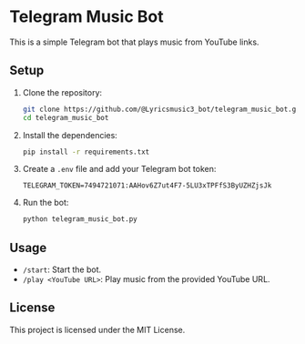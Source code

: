 # Telegram Music Bot

This is a simple Telegram bot that plays music from YouTube links. 

## Setup

1. Clone the repository:

    ```bash
    git clone https://github.com/@Lyricsmusic3_bot/telegram_music_bot.git
    cd telegram_music_bot
    ```

2. Install the dependencies:

    ```bash
    pip install -r requirements.txt
    ```

3. Create a `.env` file and add your Telegram bot token:

    ```plaintext
    TELEGRAM_TOKEN=7494721071:AAHov6Z7ut4F7-5LU3xTPFfS3ByUZHZjsJk
    ```

4. Run the bot:

    ```bash
    python telegram_music_bot.py
    ```

## Usage

- `/start`: Start the bot.
- `/play <YouTube URL>`: Play music from the provided YouTube URL.

## License

This project is licensed under the MIT License.
